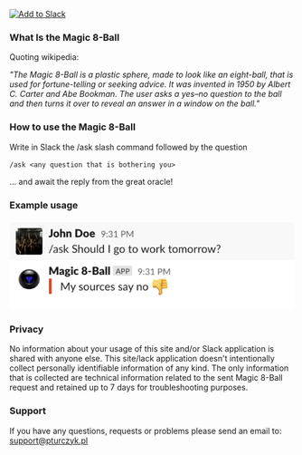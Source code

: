 <a href="https://slack.com/oauth/v2/authorize?client_id=962873913474.963386515618&scope=commands" rel="Add to Slack">![Add to Slack](https://platform.slack-edge.com/img/add_to_slack.png)</a>

[](#what-is-it)
### What Is the Magic 8-Ball
Quoting wikipedia:

_"The Magic 8-Ball is a plastic sphere, made to look like an eight-ball, that is used for fortune-telling or seeking advice. It was invented in 1950 by Albert C. Carter and Abe Bookman. The user asks a yes–no question to the ball and then turns it over to reveal an answer in a window on the ball."_

[](#how-to-use-it)
### How to use the Magic 8-Ball

Write in Slack the /ask slash command followed by the question
```
/ask <any question that is bothering you>
```
... and await the reply from the great oracle!

[](#example-usage)
### Example usage

![Screen](https://raw.githubusercontent.com/pturczyk/assets/eightball/imgs/screen.png)

[](#privacy)
### Privacy

No information about your usage of this site and/or Slack application is shared with anyone else. This site/lack application doesn't intentionally collect personally identifiable information of any kind. The only information that is collected are technical information related to the sent Magic 8-Ball request and retained up to 7 days for troubleshooting purposes.

[](#support)
### Support
If you have any questions, requests or problems please send an email to: [support@pturczyk.pl](mailto:support@pturczyk.pl)
